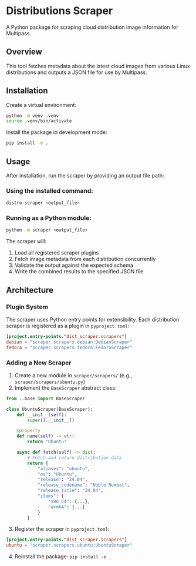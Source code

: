 # Distributions Scraper

A Python package for scraping cloud distribution image information for Multipass.

## Overview

This tool fetches metadata about the latest cloud images from various Linux distributions and outputs a JSON file for use by Multipass.

## Installation

Create a virtual environment:

```bash
python -m venv .venv
source .venv/bin/activate
```

Install the package in development mode:

```bash
pip install -e .
```

## Usage

After installation, run the scraper by providing an output file path:

### Using the installed command:
```bash
distro-scraper <output_file>
```

### Running as a Python module:
```bash
python -m scraper <output_file>
```

The scraper will:
1. Load all registered scraper plugins
2. Fetch image metadata from each distribution concurrently
3. Validate the output against the expected schema
4. Write the combined results to the specified JSON file

## Architecture

### Plugin System

The scraper uses Python entry points for extensibility. Each distribution scraper is registered as a plugin in `pyproject.toml`:

```toml
[project.entry-points."dist_scraper.scrapers"]
debian = "scraper.scrapers.debian:DebianScraper"
fedora = "scraper.scrapers.fedora:FedoraScraper"
```

### Adding a New Scraper

1. Create a new module in `scraper/scrapers/` (e.g., `scraper/scrapers/ubuntu.py`)
2. Implement the `BaseScraper` abstract class:

```python
from ..base import BaseScraper

class UbuntuScraper(BaseScraper):
    def __init__(self):
        super().__init__()

    @property
    def name(self) -> str:
        return "Ubuntu"

    async def fetch(self) -> dict:
        # Fetch and return distribution data
        return {
            "aliases": "ubuntu",
            "os": "Ubuntu",
            "release": "24.04",
            "release_codename": "Noble Numbat",
            "release_title": "24.04",
            "items": {
                "x86_64": {...},
                "arm64": {...}
            }
        }
```

3. Register the scraper in `pyproject.toml`:

```toml
[project.entry-points."dist_scraper.scrapers"]
ubuntu = "scraper.scrapers.ubuntu:UbuntuScraper"
```

4. Reinstall the package: `pip install -e .`
